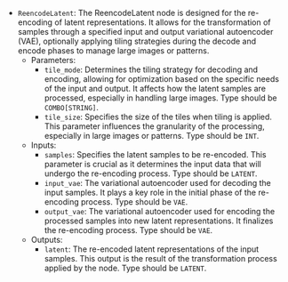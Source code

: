 - `ReencodeLatent`: The ReencodeLatent node is designed for the re-encoding of latent representations. It allows for the transformation of samples through a specified input and output variational autoencoder (VAE), optionally applying tiling strategies during the decode and encode phases to manage large images or patterns.
    - Parameters:
        - `tile_mode`: Determines the tiling strategy for decoding and encoding, allowing for optimization based on the specific needs of the input and output. It affects how the latent samples are processed, especially in handling large images. Type should be `COMBO[STRING]`.
        - `tile_size`: Specifies the size of the tiles when tiling is applied. This parameter influences the granularity of the processing, especially in large images or patterns. Type should be `INT`.
    - Inputs:
        - `samples`: Specifies the latent samples to be re-encoded. This parameter is crucial as it determines the input data that will undergo the re-encoding process. Type should be `LATENT`.
        - `input_vae`: The variational autoencoder used for decoding the input samples. It plays a key role in the initial phase of the re-encoding process. Type should be `VAE`.
        - `output_vae`: The variational autoencoder used for encoding the processed samples into new latent representations. It finalizes the re-encoding process. Type should be `VAE`.
    - Outputs:
        - `latent`: The re-encoded latent representations of the input samples. This output is the result of the transformation process applied by the node. Type should be `LATENT`.
